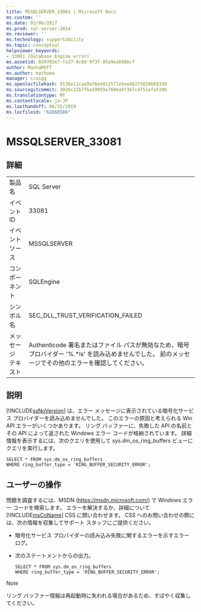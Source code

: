 ```yaml
---
title: MSSQLSERVER_33081 | Microsoft Docs
ms.custom: ''
ms.date: 03/06/2017
ms.prod: sql-server-2014
ms.reviewer: ''
ms.technology: supportability
ms.topic: conceptual
helpviewer_keywords:
- 33081 (Database Engine error)
ms.assetid: 839705e7-fa37-4c0d-9f3f-95a9eab98bcf
author: MashaMSFT
ms.author: mathoma
manager: craigg
ms.openlocfilehash: 913be11caa9a76ee012571e5ee4b275826668330
ms.sourcegitcommit: 3026c22b7fba19059a769ea5f367c4f51efaf286
ms.translationtype: MT
ms.contentlocale: ja-JP
ms.lasthandoff: 06/15/2019
ms.locfileid: "62868586"
---
```

# <a name="mssqlserver33081"></a>MSSQLSERVER_33081
    
## <a name="details"></a>詳細  
  
|||  
|-|-|  
|製品名|SQL Server|  
|イベント ID|33081|  
|イベント ソース|MSSQLSERVER|  
|コンポーネント|SQLEngine|  
|シンボル名|SEC_DLL_TRUST_VERIFICATION_FAILED|  
|メッセージ テキスト|Authenticode 署名またはファイル パスが無効なため、暗号プロバイダー '%.*ls' を読み込めませんでした。  前のメッセージでその他のエラーを確認してください。|  
  
## <a name="explanation"></a>説明  
 [!INCLUDE[ssNoVersion](../../includes/ssnoversion-md.md)] は、エラー メッセージに表示されている暗号化サービス プロバイダーを読み込めませんでした。 このエラーの原因と考えられる Win API エラーがいくつかあります。 リング バッファーに、失敗した API の名前とその API によって返された Windows エラー コードが格納されています。 詳細情報を表示するには、次のクエリを使用して sys.dm_os_ring_buffers ビューにクエリを実行します。  
  
```  
SELECT * FROM sys.dm_os_ring_buffers   
WHERE ring_buffer_type = 'RING_BUFFER_SECURITY_ERROR';  
```  
  
## <a name="user-action"></a>ユーザーの操作  
 問題を調査するには、MSDN (https://msdn.microsoft.com/) で Windows エラー コードを検索します。 エラーを解決するか、詳細について [!INCLUDE[msCoName](../../includes/msconame-md.md)] CSS に問い合わせます。 CSS へのお問い合わせの際には、次の情報を収集してサポート スタッフにご提供ください。  
  
-   暗号化サービス プロバイダーの読み込み失敗に関するエラーを示すエラー ログ。  
  
-   次のステートメントからの出力。  
  
    ```  
    SELECT * FROM sys.dm_os_ring_buffers   
    WHERE ring_buffer_type = 'RING_BUFFER_SECURITY_ERROR';  
    ```  
  
> [!NOTE]  
>  リング バッファー情報は再起動時に失われる場合があるため、すばやく収集してください。  
  
  
